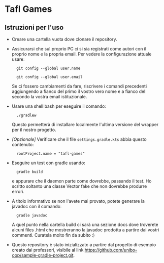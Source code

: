 # Tafl Games

## Istruzioni per l'uso

- Creare una cartella vuota dove clonare il repository.
- Assicurarsi che sul proprio PC ci si sia registrati come autori con il proprio nome e la propria email. Per vedere la configurazione attuale usare:

        git config --global user.name
    
        git config --global user.email

    Se ci fossero cambiamenti da fare, riscrivere i comandi precedenti aggiungendo a fianco del primo il vostro vero nome e a fianco del secondo la vostra email istituzionale.
- Usare una shell bash per eseguire il comando:

        ./gradlew

    Questo permetterà di installare localmente l'ultima versione del wrapper per il nostro progetto.
- _[Opzionale]_ Verificare che il file `settings.gradle.kts` abbia questo contenuto:

        rootProject.name = "tafl-games"

- Eseguire un test con gradle usando:

        gradle build

    e appurare che il daemon parte come dovrebbe, passando il test. Ho scritto soltanto una classe Vector fake che non dovrebbe produrre errori.
- A titolo informativo se non l'avete mai provato, potete generare la javadoc con il comando: 

        gradle javadoc

    A quel punto nella cartella build ci sarà una sezione docs dove troverete alcuni files .html che mostreranno la javadoc prodotta a partire dai vostri commenti. Curatela molto fin da subito :)
    
- Questo repository è stato inizializzato a partire dal progetto di esempio creato dai professori, visibile al link https://github.com/unibo-oop/sample-gradle-project.git.
